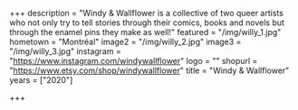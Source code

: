 +++
description = "Windy & Wallflower is a collective of two queer artists who not only try to tell stories through their comics, books and novels but through the enamel pins they make as well!"
featured = "/img/willy_1.jpg"
hometown = "Montréal"
image2 = "/img/willy_2.jpg"
image3 = "/img/willy_3.jpg"
instagram = "https://www.instagram.com/windywallflower"
logo = ""
shopurl = "https://www.etsy.com/shop/windywallflower"
title = "Windy & Wallflower"
years = ["2020"]

+++
